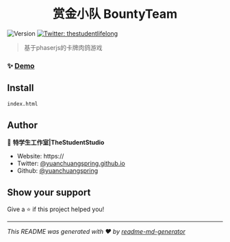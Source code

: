 <h1 align="center">赏金小队 BountyTeam</h1>
<p>
  <img alt="Version" src="https://img.shields.io/badge/version-DEMO-blue.svg?cacheSeconds=2592000" />
  <a href="https://twitter.com/yuanchuangspring.github.io" target="_blank">
    <img alt="Twitter: thestudentlifelong" src="https://img.shields.io/twitter/follow/studentlifelong.github.io.svg?style=social" />
  </a>
</p>

> 基于phaserjs的卡牌肉鸽游戏

### ✨ [Demo](https://yuanchuangspring.github.io)

## Install

```sh
index.html
```

## Author

👤 **特学生工作室|TheStudentStudio**

* Website: https://
* Twitter: [@yuanchuangspring.github.io](https://twitter.com/yuanchuangspring.github.io)
* Github: [@yuanchuangspring](https://github.com/yuanchuangspring)

## Show your support

Give a ⭐️ if this project helped you!

***
_This README was generated with ❤️ by [readme-md-generator](https://github.com/kefranabg/readme-md-generator)_
